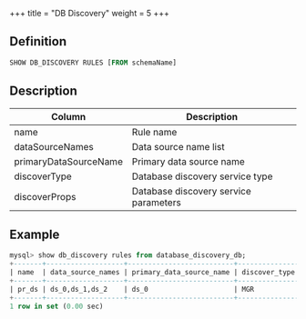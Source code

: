 +++
title = "DB Discovery"
weight = 5
+++

## Definition

```sql
SHOW DB_DISCOVERY RULES [FROM schemaName]
```

## Description

| Column                | Description                            |
| --------------------- | -------------------------------------- |
| name                  | Rule name                              |
| dataSourceNames       | Data source name list                  |
| primaryDataSourceName | Primary data source name               |
| discoverType          | Database discovery service type        |
| discoverProps         | Database discovery service parameters  |

## Example

```sql
mysql> show db_discovery rules from database_discovery_db;
+-------+-------------------+--------------------------+---------------+----------------------------------------------------------------------------------------------------------+
| name  | data_source_names | primary_data_source_name | discover_type | discover_props                                                                                           |
+-------+-------------------+--------------------------+---------------+----------------------------------------------------------------------------------------------------------+
| pr_ds | ds_0,ds_1,ds_2    | ds_0                     | MGR           | keepAliveCron=0/50 * * * * ?,zkServerLists=localhost:2181,groupName=b13df29e-90b6-11e8-8d1b-525400fc3996 |
+-------+-------------------+--------------------------+---------------+----------------------------------------------------------------------------------------------------------+
1 row in set (0.00 sec)
```
